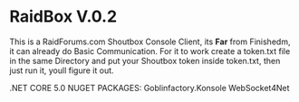 # RaidBox V.0.2
This is a RaidForums.com Shoutbox Console Client,
its **Far** from Finishedm, it can already do Basic Communication.
For it to work create a token.txt file in the same Directory and put your Shoutbox token inside token.txt, then just run it, youll figure it out.

.NET CORE 5.0
NUGET PACKAGES: 
Goblinfactory.Konsole 
WebSocket4Net 
